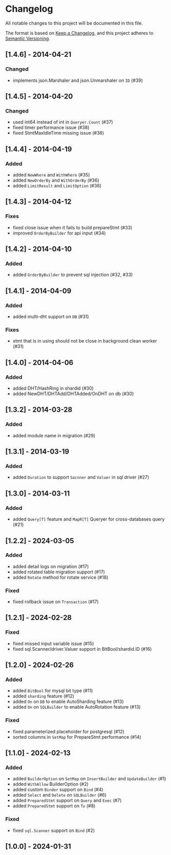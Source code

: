 # Changelog

All notable changes to this project will be documented in this file.

The format is based on [Keep a Changelog](https://keepachangelog.com/en/1.0.0/),
and this project adheres to [Semantic Versioning](https://semver.org/spec/v2.0.0.html).


## [1.4.6] - 2014-04-21
### Changed
- implements json.Marshaler and json.Unmarshaler on `ID` (#39)

## [1.4.5] - 2014-04-20
### Changed
- used int64 instead of int in `Queryer.Count` (#37)
- fixed timer performance issue (#38)
- fixed StmtMaxIdleTime missing issue (#38)

## [1.4.4] - 2014-04-19
### Added
- added `NewWhere` and `WithWhere` (#35)
- added `NewOrderBy` and `WithOrderBy` (#36)
- added `LimitResult` and `LimitOption` (#36)


## [1.4.3] - 2014-04-12
### Fixes
- fixed close issue when it fails to build prepareStmt (#33)
- improved `OrderByBuilder` for api input (#34)
  
## [1.4.2] - 2014-04-10
### Added
- added `OrderByBuilder` to prevent sql injection (#32, #33)

## [1.4.1] - 2014-04-09
### Added
- added multi-dht support on `DB` (#31)

### Fixes
- stmt that is in using should not be close in background clean worker (#31)

## [1.4.0] - 2014-04-06
### Added
- added DHT/HashRing in shardid (#30)
- added NewDHT/DHTAdd/DHTAdded/OnDHT on db (#30)

## [1.3.2] - 2014-03-28
### Added
- added module name in migration (#29)

## [1.3.1] - 2014-03-19
### Added
- added `Duration` to support `Sacnner` and `Valuer` in sql driver (#27)

## [1.3.0] - 2014-03-11
### Added 
- added `Query[T]` feature and `MapR[T]` Queryer for cross-databases query (#21)

## [1.2.2] - 2024-03-05
### Added 
- added detail logs on migration (#17)
- added rotated table migration support (#17)
- added `Rotate` method for rotate service (#18)

### Fixed
- fixed rollback issue on `Transaction` (#17)

## [1.2.1] - 2024-02-28
### Fixed
- fixed missed input variable issue (#15)
- fixed sql.Scanner/driver.Valuer support in BitBool/shardid.ID (#16)
  

## [1.2.0] - 2024-02-26
### Added
- added `BitBool` for mysql bit type (#11)
- added `sharding` feature (#12)
- added `On` on `DB` to enable AutoSharding feature (#13)
- added `On` on `SQLBuilder` to enable AutoRotation feature (#13)

### Fixed
- fixed parameterized placeholder for postgresql (#12)
- sorted columns in `SetMap` for PrepareStmt performance (#14)

## [1.1.0] - 2024-02-13
### Added
- added `BuilderOption` on `SetMap` on `InsertBuilder` and `UpdateBuilder` (#1)
- added `WithAllow` BuilderOption (#2)
- added custom `Binder` support on `Bind` (#4)
- added `Select` and `Delete` on `SQLBuilder` (#6)
- added `PreparedStmt` support on `Query` and `Exec` (#7)
- added `PreparedStmt` support on `Tx` (#8)
### Fixed
- fixed `sql.Scanner` support on `Bind` (#2)
  
## [1.0.0] - 2024-01-31
